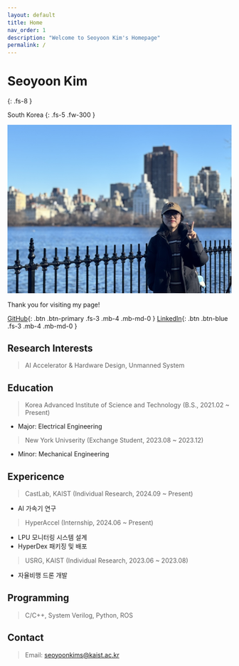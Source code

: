 ```yaml
---
layout: default
title: Home
nav_order: 1
description: "Welcome to Seoyoon Kim's Homepage"
permalink: /
---
```


# Seoyoon Kim
{: .fs-8 }

South Korea
{: .fs-5 .fw-300 }

![ex_screenshot](./assets/images/me2.jpg)  

Thank you for visiting my page!  

[GitHub][GitHub]{: .btn .btn-primary .fs-3 .mb-4 .mb-md-0 }
[LinkedIn][LinkedIn]{: .btn .btn-blue .fs-3 .mb-4 .mb-md-0 }


## Research Interests  

> AI Accelerator & Hardware Design, Unmanned System


## Education  
> Korea Advanced Institute of Science and Technology (B.S., 2021.02 ~ Present)
 - Major: Electrical Engineering  

> New York Univserity (Exchange Student, 2023.08 ~ 2023.12) 
 - Minor: Mechanical Engineering


## Expericence  
> CastLab, KAIST (Individual Research, 2024.09 ~ Present)  
 - AI 가속기 연구  

> HyperAccel (Internship, 2024.06 ~ Present)  
 - LPU 모니터링 시스템 설계  
 - HyperDex 패키징 및 배포  

> USRG, KAIST (Individual Research, 2023.06 ~ 2023.08)  
 - 자율비행 드론 개발  


## Programming  

> C/C++, System Verilog, Python, ROS  


## Contact  

> Email: seoyoonkims@kaist.ac.kr  


[Posts]: https://seoyoonkims.github.io/docs/posts/  
[Paper Review]: https://seoyoonkims.github.io/docs/paper_review/  
[HyperAccel]: https://seoyoonkims.github.io/docs/HyperAccel/  
[GitHub]: https://github.com/seoyoonkims/
[LinkedIn]: https://www.linkedin.com/in/kim-seoyoon-9085b3319/